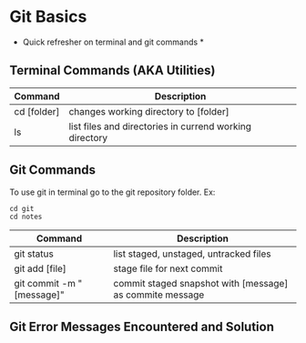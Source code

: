 # Git Basics
* Quick refresher on terminal and git commands *

## Terminal Commands (AKA Utilities)

| Command | Description |
| --- | --- |
| cd \[folder\] | changes working directory to \[folder\] |
| ls | list files and directories in currend working directory |

## Git Commands
To use git in terminal go to the git repository folder. Ex:
```
cd git
cd notes
```

| Command | Description |
| --- | --- |
| git status | list staged, unstaged, untracked files |
| git add \[file\] | stage file for next commit |
| git commit -m "\[message\]"| commit staged snapshot with \[message\]  as commite message |

## Git Error Messages Encountered and Solution
